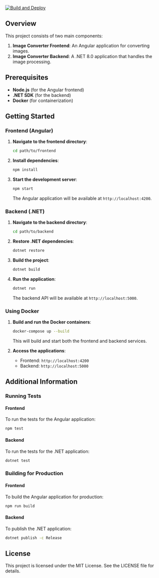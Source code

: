 [![Build and Deploy](https://github.com/Polaris-Entertainment/bytefy/actions/workflows/build.yml/badge.svg)](https://github.com/Polaris-Entertainment/bytefy/actions/workflows/build.yml)
## Overview

This project consists of two main components:
1. **Image Converter Frontend**: An Angular application for converting images.
2. **Image Converter Backend**: A .NET 8.0 application that handles the image processing.

## Prerequisites

- **Node.js** (for the Angular frontend)
- **.NET SDK** (for the backend)
- **Docker** (for containerization)

## Getting Started

### Frontend (Angular)

1. **Navigate to the frontend directory**:
    ```sh
    cd path/to/frontend
    ```

2. **Install dependencies**:
    ```sh
    npm install
    ```

3. **Start the development server**:
    ```sh
    npm start
    ```

    The Angular application will be available at `http://localhost:4200`.

### Backend (.NET)

1. **Navigate to the backend directory**:
    ```sh
    cd path/to/backend
    ```

2. **Restore .NET dependencies**:
    ```sh
    dotnet restore
    ```

3. **Build the project**:
    ```sh
    dotnet build
    ```

4. **Run the application**:
    ```sh
    dotnet run
    ```

    The backend API will be available at `http://localhost:5000`.

### Using Docker

1. **Build and run the Docker containers**:
    ```sh
    docker-compose up --build
    ```

    This will build and start both the frontend and backend services.

2. **Access the applications**:
    - Frontend: `http://localhost:4200`
    - Backend: `http://localhost:5000`

## Additional Information

### Running Tests

#### Frontend

To run the tests for the Angular application:
```sh
npm test
```

#### Backend

To run the tests for the .NET application:
```sh
dotnet test
```

### Building for Production

#### Frontend

To build the Angular application for production:
```sh
npm run build
```

#### Backend

To publish the .NET application:
```sh
dotnet publish -c Release
```

## License

This project is licensed under the MIT License. See the LICENSE file for details.

